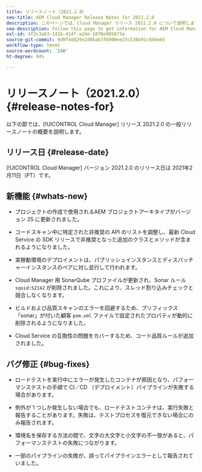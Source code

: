 ```yaml
---
title: リリースノート（2021.2.0）
seo-title: AEM Cloud Manager Release Notes for 2021.2.0
description: このページでは、Cloud Manager リリース 2021.2.0 について説明します。
seo-description: Follow this page to get information for AEM Cloud Manager Release 2021.2.0
exl-id: 4f3c3a63-141b-414f-a24e-1870e985873a
source-git-commit: 9d0f4dd29e2d05ab3f6900ee23c536b91c849e65
workflow-type: tm+mt
source-wordcount: '240'
ht-degree: 94%

---
```


# リリースノート（2021.2.0） {#release-notes-for}

以下の節では、[!UICONTROL Cloud Manager] リリース 2021.2.0 の一般リリースノートの概要を説明します。

## リリース日 {#release-date}

[!UICONTROL Cloud Manager] バージョン 2021.2.0 のリリース日は 2021年2月11日（PT）です。

## 新機能 {#whats-new}

* プロジェクトの作成で使用されるAEM プロジェクトアーキタイプがバージョン 25 に更新されました。

* コードスキャン中に特定された非推奨の API のリストを調整し、最新 Cloud Service の SDK リリースで非推奨となった追加のクラスとメソッドが含まれるようになりました。

* 実稼動環境のデプロイメントは、パブリッシュインスタンスとディスパッチャーインスタンスのペアに対し並行して行われます。

* Cloud Manager 用 SonarQube プロファイルが更新され、Sonar ルール `squid:S2142` が削除されました。これにより、スレッド割り込みチェックと競合しなくなります。

* ビルドおよび品質スキャンのエラーを回避するため、プリフィックス「sonar」が付いた顧客 `pom.xml` ファイルで設定されたプロパティが動的に削除されるようになりました。

* Cloud Service の互換性の問題をカバーするため、コード品質ルールが追加されました。

## バグ修正 {#bug-fixes}

* ロードテストを実行中にエラーが発生したコンテナが原因となり、パフォーマンステストの手順で CI／CD （デプロイメント）パイプラインが失敗する場合があります。

* 例外が 1 つしか発生しない場合でも、ロードテストコンテナは、実行失敗と報告することがあります。失敗は、テストプロセスを復元できない場合にのみ報告されます。

* 環境名を保存する方法の間で、文字の大文字と小文字の不一致があると、パフォーマンステストの失敗につながります。

* 一部のパイプラインの失敗が、誤ってパイプラインエラーとして報告されていました。
